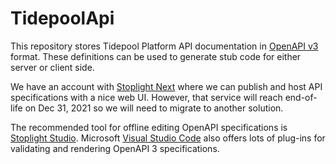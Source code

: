 # TidepoolApi

This repository stores Tidepool Platform API documentation in [OpenAPI v3](https://www.openapis.org/) format. These definitions can be used to generate stub code for either server or client side.

We have an account with [Stoplight Next](https://next.stoplight.io/tidepool) where we can publish and host API specifications with a nice web UI. However, that service will reach end-of-life on Dec 31, 2021 so we will need to migrate to another solution.

The recommended tool for offline editing OpenAPI specifications is [Stoplight Studio](https://stoplight.io/studio/). Microsoft [Visual Studio Code](https://code.visualstudio.com/) also offers lots of plug-ins for validating and rendering OpenAPI 3 specifications.
